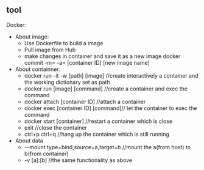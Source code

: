 ## tool ##
Docker:
  - About image:
    - Use Dockerfile to build a image 
    - Pull image from Hub
    - make changes in container and save it as a new image 
      docker commit -m= -a= [container ID] [new image name]
  - About containner:
    - docker run -it -w [path] [image]       //create interactively a container and the working dictionary set as path
    - docker run [image] [command] //create a container and exec the command 
    - docker attach [container ID] //attach a container 
    - docker exec [container ID] [command]// let the container to exec the command
    - docker start [container]     //restart a container which is close 
    - exit                         //close the container 
    - ctrl+p ctrl+q                //hang up the container which is still running
  - About data
    - --mount type=bind,source=a,target=b //mount the a(from host) to b(from container)
    - -v [a]:[b]                          //the same functionality as above
  
